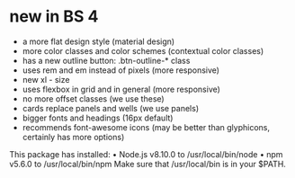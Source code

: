 # new in BS 4

* a more flat design style (material design)
* more color classes and color schemes (contextual color classes)
* has a new outline button: .btn-outline-* class
* uses rem and em instead of pixels (more responsive)
* new xl - size
* uses flexbox in grid and in general (more responsive)
* no more offset classes (we use these)
* cards replace panels and wells (we use panels)
* bigger fonts and headings (16px default)
* recommends font-awesome icons (may be better than glyphicons, certainly has more options)





This package has installed:
	•	Node.js v8.10.0 to /usr/local/bin/node
	•	npm v5.6.0 to /usr/local/bin/npm
Make sure that /usr/local/bin is in your $PATH.
